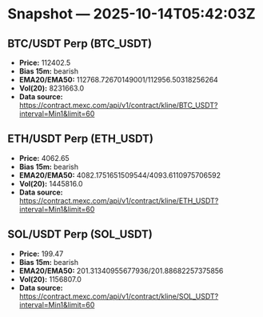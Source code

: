 # Snapshot — 2025-10-14T05:42:03Z

## BTC/USDT Perp (BTC_USDT)
- **Price:** 112402.5
- **Bias 15m:** bearish
- **EMA20/EMA50:** 112768.72670149001/112956.50318256264
- **Vol(20):** 8231663.0
- **Data source:** https://contract.mexc.com/api/v1/contract/kline/BTC_USDT?interval=Min1&limit=60

## ETH/USDT Perp (ETH_USDT)
- **Price:** 4062.65
- **Bias 15m:** bearish
- **EMA20/EMA50:** 4082.1751651509544/4093.6110975706592
- **Vol(20):** 1445816.0
- **Data source:** https://contract.mexc.com/api/v1/contract/kline/ETH_USDT?interval=Min1&limit=60

## SOL/USDT Perp (SOL_USDT)
- **Price:** 199.47
- **Bias 15m:** bearish
- **EMA20/EMA50:** 201.31340955677936/201.88682257375856
- **Vol(20):** 1156807.0
- **Data source:** https://contract.mexc.com/api/v1/contract/kline/SOL_USDT?interval=Min1&limit=60

